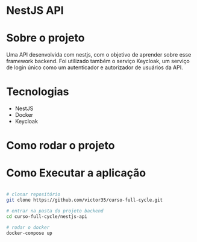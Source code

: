 # NestJS API

# Sobre o projeto

Uma API desenvolvida com nestjs, com o objetivo de aprender sobre esse framework backend. Foi utilizado também o serviço Keycloak, um serviço de login único como um autenticador e autorizador de usuários da API.

# Tecnologias
- NestJS
- Docker
- Keycloak

# Como rodar o projeto

# Como Executar a aplicação
```bash

# clonar repositório
git clone https://github.com/victor35/curso-full-cycle.git

# entrar na pasta do projeto backend
cd curso-full-cycle/nestjs-api

# rodar o docker
docker-compose up

```
